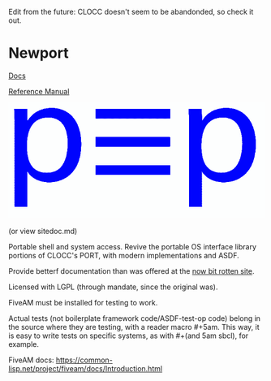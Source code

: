 Edit from the future:
CLOCC doesn't seem to be abandonded, so check it out.

# Newport

[Docs](http://spensertruex.com/Newport)

[Reference Manual](https://spensertruex.com/newport-reference-manual)

![Logo for Newport](/docs/logo.png)

(or view sitedoc.md)

Portable shell and system access. Revive the portable OS interface library portions of CLOCC's PORT, with
modern implementations and ASDF.

Provide betterf documentation than was offered at the [now bit rotten site](http://clocc.sourceforge.net/dist/port.html).

Licensed with LGPL (through mandate, since the original was).

FiveAM must be installed for testing to work.

Actual tests (not boilerplate framework code/ASDF-test-op code) belong in the
source where they are testing, with a reader macro #+5am. This way, it is easy
to write tests on specific systems, as with #+(and 5am sbcl), for example.

FiveAM docs: https://common-lisp.net/project/fiveam/docs/Introduction.html
